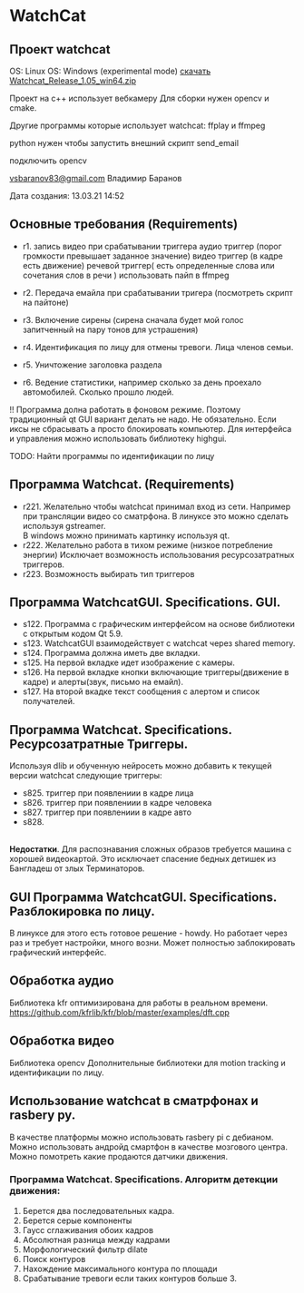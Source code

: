 # WatchCat

## Проект watchcat
OS: Linux
OS: Windows (experimental mode)
[скачать Watchcat_Release_1.05_win64.zip](https://github.com/Kvazikot/WatchCat/tags)

Проект на с++ использует вебкамеру
Для сборки нужен opencv и cmake.

Другие программы которые использует watchcat: ffplay и ffmpeg

python нужен чтобы запустить внешний скрипт send_email

подключить opencv

vsbaranov83@gmail.com Владимир Баранов

Дата создания: 13.03.21 14:52

## Основные требования (Requirements)
* r1. запись видео при срабатывании триггера
   аудио триггер (порог громкости превышает заданное значение)
   видео триггер (в кадре есть движение)
   речевой триггер( есть определенные слова или сочетания слов в речи )
   использовать пайп в ffmpeg

* r2. Передача емайла при срабатывании тригера (посмотреть скрипт на пайтоне)

* r3. Включение сирены (сирена сначала будет мой голос запитченный на пару тонов для устрашения)

* r4. Идентификация по лицу для отмены тревоги. Лица членов семьи.

* r5. Уничтожение заголовка раздела 

* r6. Ведение статистики, например сколько за день проехало автомобилей. Сколько прошло людей.


!! Программа долна работать в фоновом режиме. Поэтому традиционный qt GUI вариант делать не надо.
Не обязательно. Если иксы не сбрасывать а просто блокировать компьютер.
Для интерфейса и управления можно использовать библиотеку highgui.

TODO: Найти программы по идентификации по лицу

## Программа Watchcat. (Requirements)
* r221. Желательно чтобы watchcat принимал вход из сети. Например при трансляции видео со сматрфона.
        В линуксе это можно сделать используя gstreamer. <br>
        В windows можно принимать картинку используя qt. 
* r222. Желательно работа в тихом режиме (низкое потребление энергии)
         Исключает возможность использования ресурсозатратных триггеров.
* r223. Возможность выбирать тип триггеров


## Программа WatchcatGUI. Specifications. GUI.
* s122. Программа с графическим интерфейсом на основе библиотеки с открытым кодом Qt 5.9.
* s123. WatchcatGUI взаимодействует с watchcat через shared memory.
* s124. Программа должна иметь две вкладки. 
* s125. На первой вкладке идет изображение с камеры.
* s126. На первой вкладке кнопки включающие триггеры(движение в кадре) и алерты(звук, письмо на емайл).
* s127. На второй вкадке текст сообщения с алертом и список получателей.

##  Программа Watchcat. Specifications. Ресурсозатратные Триггеры.
Используя dlib и обученную нейросеть можно добавить к текущей версии watchcat следующие триггеры:

* s825. триггер при появлениии в кадре лица
* s826. триггер при появлениии в кадре человека
* s827. триггер при появлениии в кадре авто
* s828. 
<br> 
<b>Недостатки</b>. Для распознавания сложных образов требуется машина с хорошей видеокартой.
Это исключает спасение бедных детишек из Бангладеш от злых Терминаторов.

## GUI Программа WatchcatGUI. Specifications. Разблокировка по лицу.
В линуксе для этого есть готовое решение - howdy.
Но работает через раз и требует настройки, много возни. Может полностью заблокировать графический интерфейс.



## Обработка аудио

Библиотека kfr оптимизирована для работы в реальном времени.
https://github.com/kfrlib/kfr/blob/master/examples/dft.cpp

## Обработка видео
Библиотека opencv 
Дополнительные библиотеки для motion tracking и идентификации по лицу.


## Использование watchcat в сматрфонах и rasbery py.
В качестве платформы можно использовать rasbery pi с дебианом.
Можно использовать андройд смартфон в качестве мозгового центра.
Можно помотреть какие продаются датчики движения.


### Программа Watchcat. Specifications. Алгоритм детекции движения:

1. Берется два последовательных кадра.
2. Берется серые компоненты
3. Гаусс сглаживания обоих кадров
4. Абсолютная разница между кадрами
5. Морфологический фильтр dilate
6. Поиск контуров
7. Нахождение максимального контура по площади
8. Срабатывание тревоги если таких контуров больше 3.


